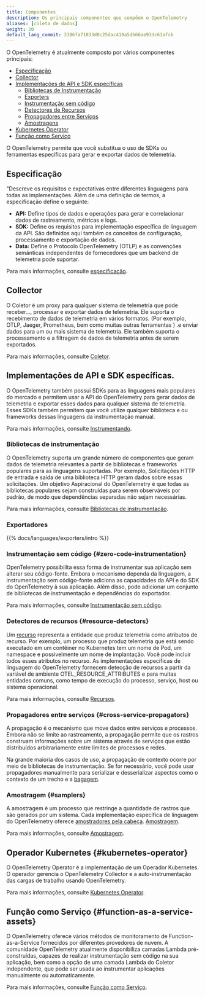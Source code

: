 ```yaml
---
title: Componentes
description: Os principais componentes que compõem o OpenTelemetry
aliases: [coleta de dados]
weight: 20
default_lang_commit: 3386fa71833d0c25dac410a5db66ae93dc61afcb
---
```


O OpenTelemetry é atualmente composto por vários componentes principais:

- [Especificação](#specification)
- [Collector](#collector)
- [Implementações de API e SDK específicas](#language-specific-api--sdk-implementations)
  - [Bibliotecas de Instrumentação](#instrumentation-libraries)
  - [Exporters](#exporters)
  - [Instrumentação sem código](#zero-code-instrumentation)
  - [Detectores de Recursos](#resource-detectors)
  - [Propagadores entre Serviços](#cross-service-propagators)
  - [Amostragens](#samplers)
- [Kubernetes Operator](#kubernetes-operator)
- [Função como Serviço](#function-as-a-service-assets)

O OpenTelemetry permite que você substitua o uso de SDKs ou ferramentas específicas para gerar e exportar dados de telemetria.

## Especificação

"Descreve os requisitos e expectativas entre diferentes linguagens para todas as implementações. Além de uma definição de termos, a especificação define o seguinte:

- **API:** Define tipos de dados e operações para gerar e correlacionar dados de rastreamento, métricas e logs.
- **SDK:** Define os requisitos para implementação específica de linguagem da API. São definidos aqui também os conceitos de configuração, processamento e exportação de dados.
- **Data:** Define o Protocolo OpenTelemetry (OTLP) e as convenções semânticas independentes de fornecedores que um backend de telemetria pode suportar.

Para mais informações, consulte [especificação](/docs/specs/).

## Collector

O Coletor é um proxy para qualquer sistema de telemetria que pode receber...,
processar e exportar dados de telemetria. Ele suporta o recebimento de dados de telemetria em vários formatos. (Por exemplo, OTLP, Jaeger, Prometheus, bem como muitas outras ferramentas ) .e enviar dados para um ou mais sistema de telemetria. Ele também suporta o processamento e a filtragem de dados de telemetria antes de serem exportados.

Para mais informações, consulte [Coletor](/docs/collector/).

## Implementações de API e SDK específicas.

O OpenTelemetry também possui SDKs para as linguagens mais populares do mercado e permitem usar a API do OpenTelemetry para gerar dados de telemetria e exportar esses dados para qualquer sistema de telemetria. Esses SDKs também permitem que você utilize qualquer biblioteca e ou frameworks dessas linguagens da instrumentação manual.

Para mais informações, consulte [Instrumentando](/docs/concepts/instrumentation/).

### Bibliotecas de instrumentação

O OpenTelemetry suporta um grande número de componentes que geram dados de telemetria relevantes a partir de bibliotecas e frameworks populares para as linguagens suportadas. Por exemplo, Solicitações HTTP de entrada e saída de uma biblioteca HTTP geram dados sobre essas solicitações. Um objetivo Aspiracional do OpenTelemetry é que todas as bibliotecas populares sejam construídas para serem observáveis por padrão, de modo que dependências separadas não sejam necessárias.



Para mais informações, consulte
[Bibliotecas de instrumentação](/docs/concepts/instrumentation/libraries/).

### Exportadores

{{% docs/languages/exporters/intro %}}

### Instrumentação sem código {#zero-code-instrumentation}

OpenTelemetry possibilita essa forma de instrumentar sua aplicação sem alterar seu código-fonte. Embora o mecanismo dependa da linguagem, a instrumentação sem código-fonte adiciona as capacidades da API e do SDK do OpenTelemetry à sua aplicação. Além disso, pode adicionar um conjunto de bibliotecas de instrumentação e dependências do exportador.

Para mais informações, consulte
[Instrumentação sem código](/docs/concepts/instrumentation/zero-code/).

### Detectores de recursos {#resource-detectors}

Um [recurso](/docs/concepts/resources/) representa a entidade que produz telemetria como atributos de recurso. Por exemplo, um processo que produz telemetria que está sendo executado em um contêiner no Kubernetes tem um nome de Pod, um namespace e possivelmente um nome de implantação. Você pode incluir todos esses atributos no recurso. As implementações específicas de linguagem do OpenTelemetry fornecem detecção de recursos a partir da variável de ambiente OTEL_RESOURCE_ATTRIBUTES e para muitas entidades comuns, como tempo de execução do processo, serviço, host ou sistema operacional.

Para mais informações, consulte [Recursos](/docs/concepts/resources/).

### Propagadores entre serviços {#cross-service-propagators}

A propagação é o mecanismo que move dados entre serviços e processos.
Embora não se limite ao rastreamento, a propagação permite que os rastros construam informações sobre um sistema através de serviços que estão distribuídos arbitrariamente entre limites de processos e redes.

Na grande maioria dos casos de uso, a propagação de contexto ocorre por meio de bibliotecas de instrumentação. Se for necessário, você pode usar propagadores manualmente para serializar e desserializar aspectos como o contexto de um trecho e a [bagagem](/docs/concepts/signals/baggage/).

### Amostragem {#samplers}

A amostragem é um processo que restringe a quantidade de rastros que são gerados por um sistema. Cada implementação específica de linguagem do OpenTelemetry oferece [amostradores pela cabeça](/docs/concepts/sampling/#head-sampling).
[Amostragem](/docs/concepts/sampling/#head-sampling).

Para mais informações, consulte [Amostragem](/docs/concepts/sampling).

## Operador Kubernetes {#kubernetes-operator}

O OpenTelemetry Operator é a implementação de um Operador Kubernetes. O operador gerencia o OpenTelemetry Collector e a auto-instrumentação das cargas de trabalho usando OpenTelemetry.

Para mais informações, consulte [Kubernetes Operator](/docs/kubernetes/operator/).

## Função como Serviço {#function-as-a-service-assets}

O OpenTelemetry oferece vários métodos de monitoramento de Function-as-a-Service fornecidos por diferentes provedores de nuvem. A comunidade OpenTelemetry atualmente disponibiliza camadas Lambda pré-construídas, capazes de realizar instrumentação sem código na sua aplicação, bem como a opção de uma camada Lambda do Coletor independente, que pode ser usada ao instrumentar aplicações manualmente ou automaticamente.

Para mais informações, consulte [Função como Serviço](/docs/faas/).
